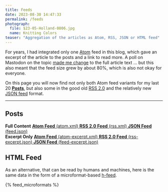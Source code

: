 ```yaml
---
title: Feeds
date: 2023-08-30 14:47:33
permalink: /feeds
photograph:
  file: $23-05-Holland-0806.jpg
  name: Knitting Colors
teaser: "Aggregation of the articles as Atom, RSS, JSON or HTML feed"
---
```


For years, I had integrated only one [Atom](https://en.wikipedia.org/wiki/Atom_(web_standard)) feed in this blog, which gave an excerpt of the article to the posts and a link to read more. A poll on Mastodon on the topic [made me change](/notes/2023/feed-full-length-article/) to the full article text ... but this also meant that the feed size grew by about 80%, which is also not okay for everyone.

On this page you will now find not only both Atom feed variants for my last 20 [**Posts**](/archives), but also some in the good old [RSS 2.0](https://en.wikipedia.org/wiki/RSS) and the relatively new [JSON feed](https://en.wikipedia.org/wiki/JSON_Feed) format.

---

<section class="feeds">

## Posts

<div class="feed-group">
  <strong>Full Content</strong>
  <!-- TODO: Tag Plugins are not working here: see https://github.com/hexojs/hexo/issues/4713
  {% feed_link "feed-posts-atom-full", "atom" %}
  {% feed_link "feed-posts-rss-full", "rss" %}
  {% feed_link "feed-posts-json-full", "json" %}
  -->
  <a href="/atom.xml" class="atom site-default">
    <span><strong>Atom Feed</strong> (atom.xml)</span>
  </a>
  <a href="/rss.xml" class="rss">
    <span><strong>RSS 2.0 Feed</strong> (rss.xml)</span>
  </a>
  <a href="/feed.json" class="json">
    <span><strong>JSON Feed</strong> (feed.json)</span>
  </a>
</div>

<div class="feed-group">
  <strong>Excerpt Only</strong>
  <!-- TODO: Tag Plugins are not working here: see https://github.com/hexojs/hexo/issues/4713
  {% feed_link "feed-posts-atom-excerpt", "atom" %}
  {% feed_link "feed-posts-rss-excerpt", "rss" %}
  {% feed_link "feed-posts-json-excerpt", "json" %} -->

  <a href="/atom-excerpt.xml" class="atom">
    <span><strong>Atom Feed</strong> (atom-excerpt.xml)</span>
  </a>
  <a href="/rss-excerpt.xml" class="rss">
    <span><strong>RSS 2.0 Feed</strong> (rss-excerpt.json)</span>
  </a>
  <a href="/feed-excerpt.json" class="json">
    <span><strong>JSON Feed</strong> (feed-excerpt.json)</span>
  </a>
</div>

</section>

<section class="mf2feed">

  ## HTML Feed

  As an alternative, that can be read by humans and machines, here is the same data in the form of a microformat-based [h-feed](https://microformats.org/wiki/h-feed).

  <!-- TODO: Tag Plugins are not working here: see https://github.com/hexojs/hexo/issues/4713 ... Workaround: placeholder replacement in generator-dynamic-feeds.js
   -->
   {% feed_microformats %}
  
</section>